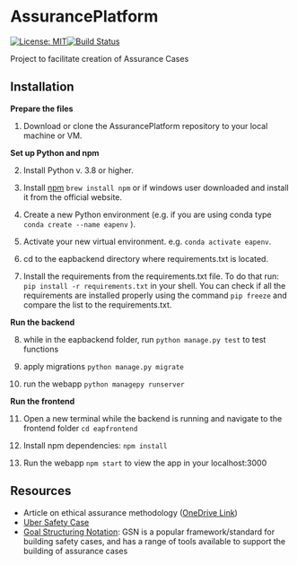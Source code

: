 # AssurancePlatform
[![License: MIT](https://img.shields.io/badge/License-MIT-yellow.svg)](https://opensource.org/licenses/MIT)[![Build Status](https://app.travis-ci.com/alan-turing-institute/AssurancePlatform.svg?branch=MVP)](https://app.travis-ci.com/alan-turing-institute/AssurancePlatform)

Project to facilitate creation of Assurance Cases

## Installation


**Prepare the files**

1. Download or clone the AssurancePlatform repository to your local machine or VM.

**Set up Python and npm**

2. Install Python v. 3.8 or higher.

3. Install [npm](https://www.npmjs.com/) ```brew install npm``` or if windows user downloaded and install it from the official website.  

4. Create a new Python environment (e.g. if you are using conda type ```conda create --name eapenv``` ).

5. Activate your new virtual environment. e.g. ```conda activate eapenv```.

6. cd to the eapbackend directory where requirements.txt is located.

7. Install the requirements from the requirements.txt file. 
To do that run: ```pip install -r requirements.txt``` in your shell.
You can check if all the requirements are installed properly using the command ```pip freeze``` and compare the list to the requirements.txt.


**Run the backend**

8. while in the eapbackend folder, run ```python manage.py test``` to test functions

9. apply migrations ```python manage.py migrate```

10. run the webapp ```python managepy runserver```

**Run the frontend**

11. Open a new terminal while the backend is running and navigate to the frontend folder ```cd eapfrontend```

12. Install npm dependencies: ```npm install```

14. Run the webapp ```npm start``` to view the app in your localhost:3000


## Resources
- Article on ethical assurance methodology ([OneDrive Link](https://thealanturininstitute-my.sharepoint.com/:b:/g/personal/cburr_turing_ac_uk/EYHu_zD4Oq1Hmq8VGrJ_EsUBNrO1LGhpV2E9AaEUavioMQ?e=qCFKo2))
- [Uber Safety Case](https://uberatgresources.com/safetycase/gsn)
- [Goal Structuring Notation](https://scsc.uk/gsn?page=gsn%206tools): GSN is a popular framework/standard for building safety cases, and has a range of tools available to support the building of assurance cases
